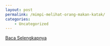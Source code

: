 ```yaml
---
layout: post
permalink: /mimpi-melihat-orang-makan-katak/
categories:
    - Uncategorized
---
```


[Baca Selengkapnya](/03)